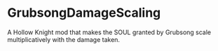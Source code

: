 ﻿# GrubsongDamageScaling

A Hollow Knight mod that makes the SOUL granted by Grubsong scale multiplicatively with the damage taken.
